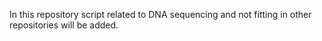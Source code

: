 In this repository script related to DNA sequencing and not fitting in other repositories will be added.
